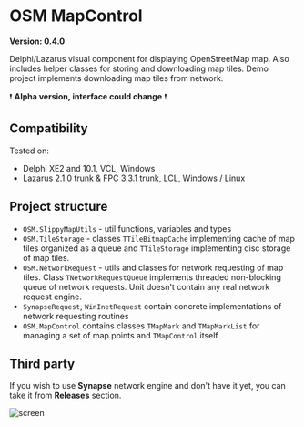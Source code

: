 ﻿OSM MapControl
==============

**Version: 0.4.0**

Delphi/Lazarus visual component for displaying OpenStreetMap map. Also includes helper classes for storing and downloading map tiles.
Demo project implements downloading map tiles from network.

:exclamation: **Alpha version, interface could change** :exclamation:

Compatibility
-------------

Tested on:

  - Delphi XE2 and 10.1, VCL, Windows
  - Lazarus 2.1.0 trunk & FPC 3.3.1 trunk, LCL, Windows / Linux

Project structure
-----------------

  - `OSM.SlippyMapUtils` - util functions, variables and types
  - `OSM.TileStorage` - classes `TTileBitmapCache` implementing cache of map tiles organized as a queue and `TTileStorage` implementing disc storage of map tiles.
  - `OSM.NetworkRequest` - utils and classes for network requesting of map tiles. Class `TNetworkRequestQueue` implements threaded non-blocking queue of network requests. Unit doesn't contain any real network request engine.
  - `SynapseRequest`, `WinInetRequest` contain concrete implementations of network requesting routines
  - `OSM.MapControl` contains classes `TMapMark` and `TMapMarkList` for managing a set of map points and `TMapControl` itself

Third party
-----------

If you wish to use **Synapse** network engine and don't have it yet, you can take it from **Releases** section.

![screen](https://raw.githubusercontent.com/Fr0sT-Brutal/Delphi_OSMMap/master/Screen/screen.png)